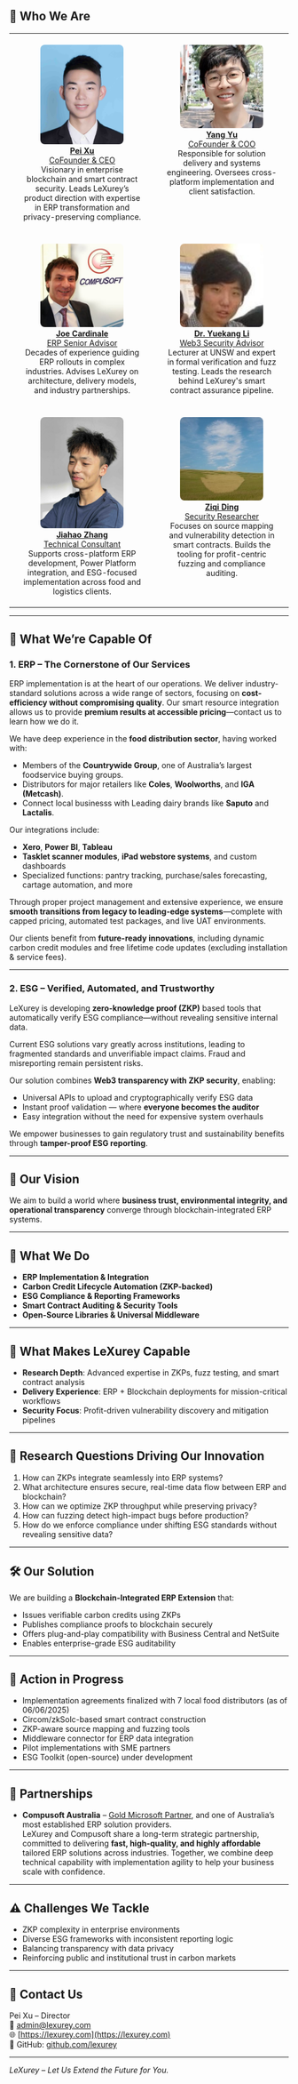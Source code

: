 ## 👥 Who We Are

<table style="border-collapse: collapse; border: none;">
  <tr>
    <td style="border: none; padding: 20px;" align="center" valign="top">
      <a href="https://www.linkedin.com/in/talbenxu/"><img src="pei.jpeg" alt="Pei Xu" width="150" style="border-radius: 8px;" /><br><strong>Pei Xu</strong><br>CoFounder & CEO</a><br>
      Visionary in enterprise blockchain and smart contract security. Leads LeXurey’s product direction with expertise in ERP transformation and privacy-preserving compliance.
    </td>
    <td style="border: none; padding: 20px;" align="center" valign="top">
      <a href="https://www.linkedin.com/in/brandon-yang-yu/"><img src="yang.jpeg" alt="Yang Yu" width="150" style="border-radius: 8px;" /><br><strong>Yang Yu</strong><br>CoFounder & COO</a><br>
      Responsible for solution delivery and systems engineering. Oversees cross-platform implementation and client satisfaction.
    </td>
  </tr>
  <tr>
    <td style="border: none; padding: 20px;" align="center" valign="top">
      <a href="https://www.linkedin.com/in/joecardinale/"><img src="joe.jpeg" alt="Joe Cardinale" width="150" style="border-radius: 8px;" /><br><strong>Joe Cardinale</strong><br>ERP Senior Advisor</a><br>
      Decades of experience guiding ERP rollouts in complex industries. Advises LeXurey on architecture, delivery models, and industry partnerships.
    </td>
    <td style="border: none; padding: 20px;" align="center" valign="top">
      <a href="https://www.linkedin.com/in/yuekang-li-9a890b68/"><img src="yuekang.jpeg" alt="Yuekang Li" width="150" style="border-radius: 8px;" /><br><strong>Dr. Yuekang Li</strong><br>Web3 Security Advisor</a><br>
      Lecturer at UNSW and expert in formal verification and fuzz testing. Leads the research behind LeXurey's smart contract assurance pipeline.
    </td>
  </tr>
  <tr>
    <td style="border: none; padding: 20px;" align="center" valign="top">
      <a href="https://www.linkedin.com/in/jiahao-zhang-878a632b6/"><img src="jiahao.jpg" alt="Jiahao Zhang" width="150" style="border-radius: 8px;" /><br><strong>Jiahao Zhang</strong><br>Technical Consultant</a><br>
      Supports cross-platform ERP development, Power Platform integration, and ESG-focused implementation across food and logistics clients.
    </td>
    <td style="border: none; padding: 20px;" align="center" valign="top">
      <a href="https://www.linkedin.com/in/ziqi-ding-38353a327/"><img src="ziqi.jpeg" alt="Ziqi Ding" width="150" style="border-radius: 8px;" /><br><strong>Ziqi Ding</strong><br>Security Researcher</a><br>
      Focuses on source mapping and vulnerability detection in smart contracts. Builds the tooling for profit-centric fuzzing and compliance auditing.
    </td>
  </tr>
</table>



---

## 💼 What We’re Capable Of

### 1. ERP – The Cornerstone of Our Services

ERP implementation is at the heart of our operations. We deliver industry-standard solutions across a wide range of sectors, focusing on **cost-efficiency without compromising quality**. Our smart resource integration allows us to provide **premium results at accessible pricing**—contact us to learn how we do it.

We have deep experience in the **food distribution sector**, having worked with:
- Members of the **Countrywide Group**, one of Australia’s largest foodservice buying groups.
- Distributors for major retailers like **Coles**, **Woolworths**, and **IGA (Metcash)**.
- Connect local businesss with Leading dairy brands like **Saputo** and **Lactalis**.

Our integrations include:
- **Xero**, **Power BI**, **Tableau**
- **Tasklet scanner modules**, **iPad webstore systems**, and custom dashboards
- Specialized functions: pantry tracking, purchase/sales forecasting, cartage automation, and more

Through proper project management and extensive experience, we ensure **smooth transitions from legacy to leading-edge systems**—complete with capped pricing, automated test packages, and live UAT environments.

Our clients benefit from **future-ready innovations**, including dynamic carbon credit modules and free lifetime code updates (excluding installation & service fees).

---

### 2. ESG – Verified, Automated, and Trustworthy

LeXurey is developing **zero-knowledge proof (ZKP)** based tools that automatically verify ESG compliance—without revealing sensitive internal data.

Current ESG solutions vary greatly across institutions, leading to fragmented standards and unverifiable impact claims. Fraud and misreporting remain persistent risks.

Our solution combines **Web3 transparency with ZKP security**, enabling:
- Universal APIs to upload and cryptographically verify ESG data
- Instant proof validation — where **everyone becomes the auditor**
- Easy integration without the need for expensive system overhauls

We empower businesses to gain regulatory trust and sustainability benefits through **tamper-proof ESG reporting**.

---

## 🔭 Our Vision

We aim to build a world where **business trust, environmental integrity, and operational transparency** converge through blockchain-integrated ERP systems.

---

## 🧩 What We Do

- **ERP Implementation & Integration**
- **Carbon Credit Lifecycle Automation (ZKP-backed)**
- **ESG Compliance & Reporting Frameworks**
- **Smart Contract Auditing & Security Tools**
- **Open-Source Libraries & Universal Middleware**

---

## 🚀 What Makes LeXurey Capable

- **Research Depth**: Advanced expertise in ZKPs, fuzz testing, and smart contract analysis  
- **Delivery Experience**: ERP + Blockchain deployments for mission-critical workflows  
- **Security Focus**: Profit-driven vulnerability discovery and mitigation pipelines

---

## 🎯 Research Questions Driving Our Innovation

1. How can ZKPs integrate seamlessly into ERP systems?
2. What architecture ensures secure, real-time data flow between ERP and blockchain?
3. How can we optimize ZKP throughput while preserving privacy?
4. How can fuzzing detect high-impact bugs before production?
5. How do we enforce compliance under shifting ESG standards without revealing sensitive data?

---

## 🛠️ Our Solution

We are building a **Blockchain-Integrated ERP Extension** that:
- Issues verifiable carbon credits using ZKPs
- Publishes compliance proofs to blockchain securely
- Offers plug-and-play compatibility with Business Central and NetSuite
- Enables enterprise-grade ESG auditability

---

## 🔄 Action in Progress

- Implementation agreements finalized with 7 local food distributors (as of 06/06/2025)
- Circom/zkSolc-based smart contract construction
- ZKP-aware source mapping and fuzzing tools
- Middleware connector for ERP data integration
- Pilot implementations with SME partners
- ESG Toolkit (open-source) under development

---

## 🤝 Partnerships

- **Compusoft Australia** – [Gold Microsoft Partner](https://compusoftaus.com.au/), and one of Australia’s most established ERP solution providers.  
  LeXurey and Compusoft share a long-term strategic partnership, committed to delivering **fast, high-quality, and highly affordable** tailored ERP solutions across industries. Together, we combine deep technical capability with implementation agility to help your business scale with confidence.

---

## ⚠️ Challenges We Tackle

- ZKP complexity in enterprise environments
- Diverse ESG frameworks with inconsistent reporting logic
- Balancing transparency with data privacy
- Reinforcing public and institutional trust in carbon markets

---

## 📩 Contact Us

Pei Xu – Director  
📧 admin@lexurey.com  
🌐 [https://lexurey.com](https://lexurey.com)  
🔗 GitHub: [github.com/lexurey](https://github.com/lexurey)

---
<!-- <script src="https://platform.linkedin.com/in.js" type="text/javascript"> lang: en_US</script> -->
<!-- <script type="IN/FollowCompany" data-id="107500862" data-counter="bottom"></script> -->

*LeXurey – Let Us Extend the Future for You.*
